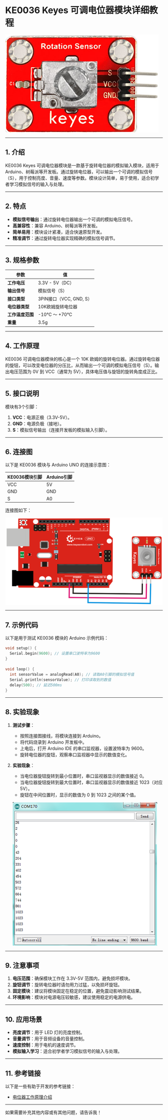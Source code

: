# **KE0036 Keyes 可调电位器模块详细教程**

![image-20250312155508727](media/image-20250312155508727.png)

---

## **1. 介绍**

KE0036 Keyes 可调电位器模块是一款基于旋转电位器的模拟输入模块，适用于 Arduino、树莓派等开发板。通过旋转电位器，可以输出一个可调的模拟信号（S），用于控制亮度、音量、速度等参数。模块设计简单，易于使用，适合初学者学习模拟信号的输入与处理。

---

## **2. 特点**

- **模拟信号输出**：通过旋转电位器输出一个可调的模拟电压信号。
- **高兼容性**：兼容 Arduino、树莓派等开发板。
- **简单易用**：模块设计紧凑，适合快速原型开发。
- **精准调节**：通过旋转电位器实现精确的模拟信号调节。

---

## **3. 规格参数**

| 参数            | 值                     |
|-----------------|------------------------|
| **工作电压**    | 3.3V - 5V（DC）        |
| **输出信号**    | 模拟信号（S）         |
| **接口类型**    | 3PIN接口（VCC, GND, S） |
| **电位器类型**  | 10K欧姆旋转电位器       |
| **工作温度范围**| -10℃ ～ +70℃          |
| **重量**        | 3.5g                   |

---

## **4. 工作原理**

KE0036 可调电位器模块的核心是一个 10K 欧姆的旋转电位器。通过旋转电位器的旋钮，可以改变电位器的分压比，从而输出一个可调的模拟电压信号（S）。输出电压范围为 0V 到 VCC（通常为 5V），具体电压值与旋钮的旋转角度成正比。

---

## **5. 接口说明**

模块有3个引脚：
1. **VCC**：电源正极（3.3V-5V）。
2. **GND**：电源负极（接地）。
3. **S**：模拟信号输出（连接开发板的模拟输入引脚）。

---

## **6. 连接图**

以下是 KE0036 模块与 Arduino UNO 的连接示意图：

| KE0036模块引脚 | Arduino引脚 |
| -------------- | ----------- |
| VCC            | 5V          |
| GND            | GND         |
| S              | A0          |

连接图如下：

![image-20250312155501786](media/image-20250312155501786.png)

---

## **7. 示例代码**

以下是用于测试 KE0036 模块的 Arduino 示例代码：

```cpp
void setup() {
  Serial.begin(9600); // 设置串口波特率为9600
}

void loop() {
  int sensorValue = analogRead(A0); // 读取A0引脚的模拟信号值
  Serial.println(sensorValue); // 打印读取到的数值
  delay(500); // 延迟500ms
}
```

---

## **8. 实验现象**

1. **测试步骤**：
   - 按照连接图接线，将模块连接到 Arduino。
   - 将代码烧录到 Arduino 开发板中。
   - 上电后，打开 Arduino IDE 的串口监视器，设置波特率为 9600。
   - 旋转电位器的旋钮，观察串口监视器中显示的数值变化。

2. **实验现象**：
   - 当电位器旋钮旋转到最小位置时，串口监视器显示的数值接近 0。
   - 当电位器旋钮旋转到最大位置时，串口监视器显示的数值接近 1023（对应 5V）。
   - 旋钮在中间位置时，显示的数值为 0 到 1023 之间的某个值。
   
   ![image-20250312155530613](media/image-20250312155530613.png)

---

## **9. 注意事项**

1. **电压范围**：确保模块工作在 3.3V-5V 范围内，避免损坏模块。
2. **旋钮调节**：旋转电位器时请勿用力过猛，以免损坏旋钮。
3. **固定模块**：建议将模块固定在稳定的位置，避免震动影响测试结果。
4. **环境影响**：模块对电源电压较敏感，建议使用稳定的电源供电。

---

## **10. 应用场景**

- **亮度调节**：用于 LED 灯的亮度控制。
- **音量调节**：用于音频设备的音量控制。
- **速度控制**：用于电机的速度调节。
- **模拟输入学习**：适合初学者学习模拟信号的输入与处理。

---

## **11. 参考链接**

以下是一些有助于开发的参考链接：
- [电位器工作原理介绍](https://en.wikipedia.org/wiki/Potentiometer)

---

如果需要补充其他内容或有其他问题，请告诉我！

